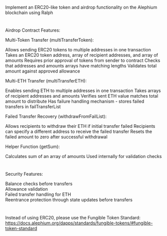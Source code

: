 Implement an ERC20-like token and airdrop functionality on the Alephium blockchain using Ralph  
#
Airdrop Contract Features:

Multi-Token Transfer (multiTransferToken):

Allows sending ERC20 tokens to multiple addresses in one transaction
Takes an ERC20 token address, array of recipient addresses, and array of amounts
Requires prior approval of tokens from sender to contract
Checks that addresses and amounts arrays have matching lengths
Validates total amount against approved allowance


Multi-ETH Transfer (multiTransferETH):

Enables sending ETH to multiple addresses in one transaction
Takes arrays of recipient addresses and amounts
Verifies sent ETH value matches total amount to distribute
Has failure handling mechanism - stores failed transfers in failTransferList


Failed Transfer Recovery (withdrawFromFailList):

Allows recipients to withdraw their ETH if initial transfer failed
Recipients can specify a different address to receive the failed transfer
Resets the failed amount to zero after successful withdrawal


Helper Function (getSum):

Calculates sum of an array of amounts
Used internally for validation checks

#
Security Features:

Balance checks before transfers  
Allowance validation  
Failed transfer handling for ETH  
Reentrance protection through state updates before transfers  

#
Instead of using ERC20, please use the Fungible Token Standard: https://docs.alephium.org/dapps/standards/fungible-tokens/#fungible-token-standard